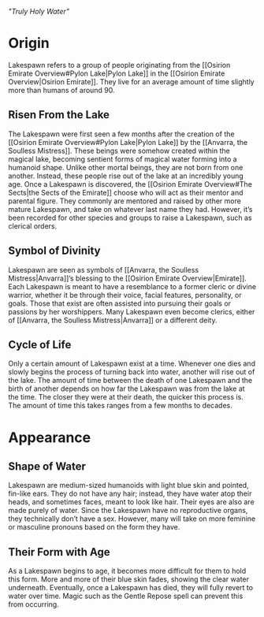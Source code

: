 *"Truly Holy Water"*
# Origin
Lakespawn refers to a group of people originating from the [[Osirion Emirate Overview#Pylon Lake|Pylon Lake]] in the [[Osirion Emirate Overview|Osirion Emirate]]. They live for an average amount of time slightly more than humans of around 90.
## Risen From the Lake
The Lakespawn were first seen a few months after the creation of the [[Osirion Emirate Overview#Pylon Lake|Pylon Lake]] by the [[Anvarra, the Soulless Mistress]]. These beings were somehow created within the magical lake, becoming sentient forms of magical water forming into a humanoid shape. Unlike other mortal beings, they are not born from one another. Instead, these people rise out of the lake at an incredibly young age. Once a Lakespawn is discovered, the [[Osirion Emirate Overview#The Sects|the Sects of the Emirate]] choose who will act as their mentor and parental figure. They commonly are mentored and raised by other more mature Lakespawn, and take on whatever last name they had. However, it’s been recorded for other species and groups to raise a Lakespawn, such as clerical orders.
## Symbol of Divinity
Lakespawn are seen as symbols of [[Anvarra, the Soulless Mistress|Anvarra]]’s blessing to the [[Osirion Emirate Overview|Emirate]]. Each Lakespawn is meant to have a resemblance to a former cleric or divine warrior, whether it be through their voice, facial features, personality, or goals. Those that exist are often assisted into pursuing their goals or passions by her worshippers. Many Lakespawn even become clerics, either of [[Anvarra, the Soulless Mistress|Anvarra]] or a different deity.
## Cycle of Life
Only a certain amount of Lakespawn exist at a time. Whenever one dies and slowly begins the process of turning back into water, another will rise out of the lake. The amount of time between the death of one Lakespawn and the birth of another depends on how far the Lakespawn was from the lake at the time. The closer they were at their death, the quicker this process is. The amount of time this takes ranges from a few months to decades.
# Appearance
## Shape of Water
Lakespawn are medium-sized humanoids with light blue skin and pointed, fin-like ears. They do not have any hair; instead, they have water atop their heads, and sometimes faces, meant to look like hair. Their eyes are also are made purely of water. Since the Lakespawn have no reproductive organs, they technically don’t have a sex. However, many will take on more feminine or masculine pronouns based on the form they have.
## Their Form with Age
As a Lakespawn begins to age, it becomes more difficult for them to hold this form. More and more of their blue skin fades, showing the clear water underneath. Eventually, once a Lakespawn has died, they will fully revert to water over time. Magic such as the Gentle Repose spell can prevent this from occurring.